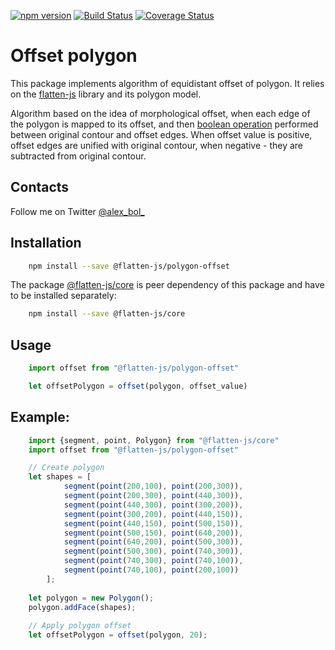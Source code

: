 [![npm version](https://badge.fury.io/js/%40flatten-js%2Fpolygon-offset.svg)](https://badge.fury.io/js/%40flatten-js%2Fpolygon-offset)
[![Build Status](https://travis-ci.org/alexbol99/flatten-offset.svg?branch=master)](https://travis-ci.org/alexbol99/flatten-offset)
[![Coverage Status](https://coveralls.io/repos/github/alexbol99/flatten-offset/badge.svg?branch=master)](https://coveralls.io/github/alexbol99/flatten-offset?branch=master)

# Offset polygon

This package implements algorithm of equidistant offset of polygon. It relies on the  [flatten-js](<https://github.com/alexbol99/flatten-js>)
library and its polygon model.

Algorithm based on the idea of morphological offset, when each edge of the polygon is mapped to its offset,
and then [boolean operation](https://github.com/alexbol99/flatten-boolean-op) performed between original contour and offset edges.
When offset value is positive, offset edges are unified with original contour, when negative - they are
subtracted from original contour.

## Contacts

Follow me on Twitter [@alex_bol_](https://twitter.com/alex_bol_)


## Installation
```bash  
    npm install --save @flatten-js/polygon-offset
```
    
The package [@flatten-js/core](<https://github.com/alexbol99/flatten-js>) is peer dependency of this package
and have to be installed separately:

```bash
    npm install --save @flatten-js/core
```

## Usage

```javascript
    import offset from "@flatten-js/polygon-offset"

    let offsetPolygon = offset(polygon, offset_value)
```

## Example:
```javascript
    import {segment, point, Polygon} from "@flatten-js/core"
    import offset from "@flatten-js/polygon-offset"

    // Create polygon
    let shapes = [
            segment(point(200,100), point(200,300)),
            segment(point(200,300), point(440,300)),
            segment(point(440,300), point(300,200)),
            segment(point(300,200), point(440,150)),
            segment(point(440,150), point(500,150)),
            segment(point(500,150), point(640,200)),
            segment(point(640,200), point(500,300)),
            segment(point(500,300), point(740,300)),
            segment(point(740,300), point(740,100)),
            segment(point(740,100), point(200,100))
        ];
    
    let polygon = new Polygon();
    polygon.addFace(shapes);
    
    // Apply polygon offset
    let offsetPolygon = offset(polygon, 20);
```

